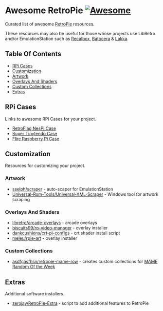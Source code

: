 # Awesome RetroPie [![Awesome](https://awesome.re/badge.svg)](https://awesome.re)
Curated list of awesome [RetroPie](https://retropie.org.uk/) resources.

These resources may also be useful for those whose projects use LibRetro and/or EmulationStation such as [Recalbox](https://www.recalbox.com/),  [Batocera](https://batocera-linux.xorhub.com/) & [Lakka](https://lakka.tv/).

## Table Of Contents
- [RPi Cases](#rpi-cases)
- [Customization](#customization)
 - [Artwork](#artwork)
 - [Overlays And Shaders](#overlays-and-shaders)
 - [Custom Collections](#custom-collections)
- [Extras](#extras)

## RPi Cases
Links to awesome RPi Cases for your project.
- [RetroFlag NesPi Case](http://retroflag.com/)
- [Super Tinytendo Case](https://collectorcraft.com/products/super-tinytendo-rpi3)
- [Flirc Raspberry Pi Case](https://flirc.tv/more/raspberry-pi-case-gen2)

## Customization
Resources for customizing your project.

### Artwork
- [sselph/scraper](https://github.com/sselph/scraper) - auto-scaper for EmulationStation
- [Universal-Rom-Tools/Universal-XML-Scraper](https://github.com/Universal-Rom-Tools/Universal-XML-Scraper/releases) - Windows tool for artwork scraping

### Overlays And Shaders
- [libretro/arcade-overlays](https://github.com/libretro/arcade-overlays) - arcade overlays
- [biscuits99/rp-video-manager](https://github.com/biscuits99/rp-video-manager) - overlay installer
- [dankcushions/crt-pi-configs](https://github.com/dankcushions/crt-pi-configs) - crt shader install script
- [meleu/rpie-art](https://github.com/meleu/rpie-art) - overlay installer

### Custom Collections
- [asdfgasfhsn/retropie-mame-row](https://github.com/asdfgasfhsn/retropie-mame-row) - creates custom collections for [MAME Random Of the Week](https://retropie.org.uk/forum/category/16/mame-random-of-the-week)

## Extras
Additional software installers.
- [zerojay/RetroPie-Extra](https://github.com/zerojay/RetroPie-Extra) - script to add additional features to RetroPie
